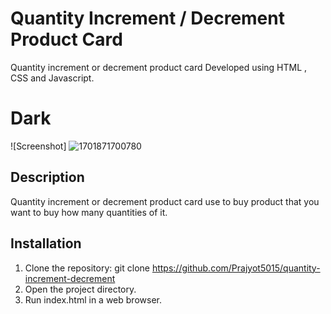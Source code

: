 # Quantity Increment / Decrement Product Card

Quantity increment or decrement product card Developed using HTML , CSS and Javascript.


# Dark
![Screenshot] ![1701871700780](https://github.com/vedantaher2003/quantity-increment-decrement/assets/115220300/c52be484-f7f0-44a6-98a2-386778113456)



## Description

Quantity increment or decrement product card use to buy product that you want to buy how many quantities of it.


## Installation

1. Clone the repository: git clone https://github.com/Prajyot5015/quantity-increment-decrement
2. Open the project directory.
3. Run index.html in a web browser.
